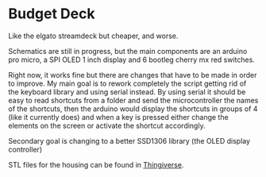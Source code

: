 # Budget Deck
Like the elgato streamdeck but cheaper, and worse.

Schematics are still in progress, but the main components are an arduino pro micro, a SPI OLED 1 inch display and 6 bootleg cherry mx red switches.

Right now, it works fine but there are changes that have to be made in order to improve.
My main goal is to rework completely the script getting rid of the keyboard library and using serial instead.
By using serial it should be easy to read shortcuts from a folder and send the microcontroller the names of the shortcuts, then the arduino would display the shortcuts in groups of 4 (like it currently does) and when a key is pressed either change the elements on the screen or activate the shortcut accordingly.

Secondary goal is changing to a better SSD1306 library (the OLED display controller)

STL files for the housing can be found in [Thingiverse](https://www.thingiverse.com/thing:3517440).
